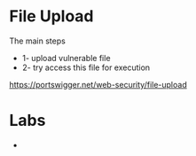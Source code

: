 # File Upload
The main steps

- 1- upload vulnerable file
- 2- try access this file for execution

https://portswigger.net/web-security/file-upload

# Labs
- 
